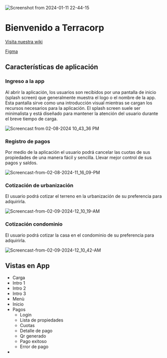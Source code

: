 ![Screenshot from 2024-01-11 22-44-15](https://github.com/Terracor-Bolivia/.github/assets/7370358/e05e167a-bb86-473b-837d-3317df14fc3d)

# Bienvenido a Terracorp

[Visita nuestra wiki](https://github.com/Terracor-Bolivia/.github/wiki/)

[Figma](https://www.figma.com/file/JN0jsdO9thzC03C1O1L0DA/Terracor?type=design&mode=design&t=DXA9L8wju3RCkw7G-0)

## Características de aplicación

### Ingreso a la app
Al abrir la aplicación, los usuarios son recibidos por una pantalla de inicio (splash screen) que generalmente muestra el logo o el nombre de la app. Esta pantalla sirve como una introducción visual mientras se cargan los recursos necesarios para la aplicación. El splash screen suele ser minimalista y está diseñado para mantener la atención del usuario durante el breve tiempo de carga.


![Screencast from 02-08-2024 10_43_36 PM](https://github.com/Terracor-Bolivia/.github/assets/72888760/a901328f-f556-418e-af8c-c700af4543bd)




### Registro de pagos
Por medio de la aplicación el usuario podrá cancelar las cuotas de sus propiedades de una manera fácil y sencilla. Llevar mejor control de sus pagos y saldos.

![Screencast-from-02-08-2024-11_16_09-PM](https://github.com/Terracor-Bolivia/.github/assets/72888760/75b379c8-0af1-4cde-907e-a1727dcea721)



### Cotización de urbanización
El usuario podrá cotizar el terreno en la urbanización de su preferencia para adquirirla.

![Screencast-from-02-09-2024-12_10_19-AM](https://github.com/Terracor-Bolivia/.github/assets/72888760/8cbf8c69-2115-46d5-a9eb-83cc97814131)

### Cotización condominio
El usuario podrá cotizar la casa en el condominio de su preferencia para adquirirla.

![Screencast-from-02-09-2024-12_10_42-AM](https://github.com/Terracor-Bolivia/.github/assets/72888760/7af2ed00-74a8-42ef-aea9-c7fb088b6e65)


## Vistas en App
- Carga
- Intro 1
- Intro 2
- Intro 3
- Menù
- Inicio
- Pagos
  - Login
  - Lista de propiedades
  - Cuotas
  - Detalle de pago
  - Qr generado
  - Pago exitoso
  - Error de pago
- 





